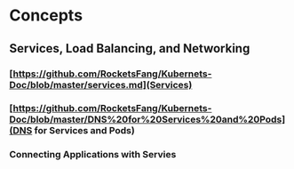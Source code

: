 # Concepts

## Services, Load Balancing, and Networking

### [https://github.com/RocketsFang/Kubernets-Doc/blob/master/services.md](Services)
### [https://github.com/RocketsFang/Kubernets-Doc/blob/master/DNS%20for%20Services%20and%20Pods](DNS for Services and Pods)
### Connecting Applications with Servies
